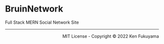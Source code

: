 # BruinNetwork
Full Stack MERN Social Network Site 


<hr/>
<p align="right">
  MIT License - Copyright © 2022 Ken Fukuyama 
</p>




